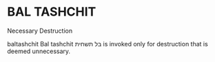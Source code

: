 # BAL TASHCHIT
Necessary Destruction

baltashchit Bal tashchit בל תשחית is invoked only for destruction that is deemed unnecessary.
